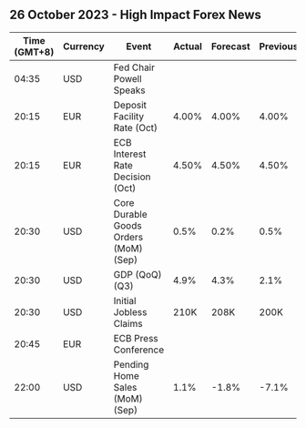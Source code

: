 ## 26 October 2023 - High Impact Forex News

| Time (GMT+8) | Currency | Event | Actual | Forecast | Previous |
|------|----------|-------|--------|----------|----------|
| 04:35 | USD | Fed Chair Powell Speaks |  |  |  |
| 20:15 | EUR | Deposit Facility Rate (Oct) | 4.00% | 4.00% | 4.00% |
| 20:15 | EUR | ECB Interest Rate Decision (Oct) | 4.50% | 4.50% | 4.50% |
| 20:30 | USD | Core Durable Goods Orders (MoM) (Sep) | 0.5% | 0.2% | 0.5% |
| 20:30 | USD | GDP (QoQ) (Q3) | 4.9% | 4.3% | 2.1% |
| 20:30 | USD | Initial Jobless Claims | 210K | 208K | 200K |
| 20:45 | EUR | ECB Press Conference |  |  |  |
| 22:00 | USD | Pending Home Sales (MoM) (Sep) | 1.1% | -1.8% | -7.1% |
